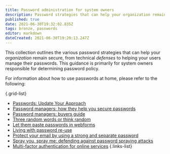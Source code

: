 ```yaml
---
title: Password administration for system owners
description: Password strategies that can help your organization remain secure.
published: true
date: 2021-06-30T19:32:02.835Z
tags: bronze, passwords
editor: markdown
dateCreated: 2021-06-30T19:20:13.247Z
---
```


This collection outlines the various password strategies that can help your *organization* remain secure, from technical *defenses* to helping your users manage their passwords. This guidance is primarily for system owners responsible for determining password policy.

For information about how to use passwords at home, please refer to the following:

{.grid-list}
- [Passwords: Update Your Approach](/bronze-training/passwords/updating-your-approach)
- [Password managers: how they help you secure passwords](/bronze-training/passwords/password-managers)
- [Password managers: buyers guide](/bronze-training/passwords/password-manager-buyers-guide)
- [Three random words or think random](/bronze-training/passwords/three-random-words-or-thinkrandom-0)
- [Let them paste passwords in webforms](/bronze-training/passwords/let-them-paste-passwords)
- [Living with password re-use](/bronze-training/passwords/living-password-re-use)
- [Protect your email by using a strong and separate password](/bronze-training/passwords/use-a-strong-and-separate-password-for-email)
- [Spray you, spray me: defending against password spraying attacks](/bronze-training/passwords/spray-you-spray-me-defending-against-password-spraying-attacks)
- [Multi-factor authentication for online services](/bronze-training/passwords/multi-factor-authentication-online-services)
{.links-list}
  